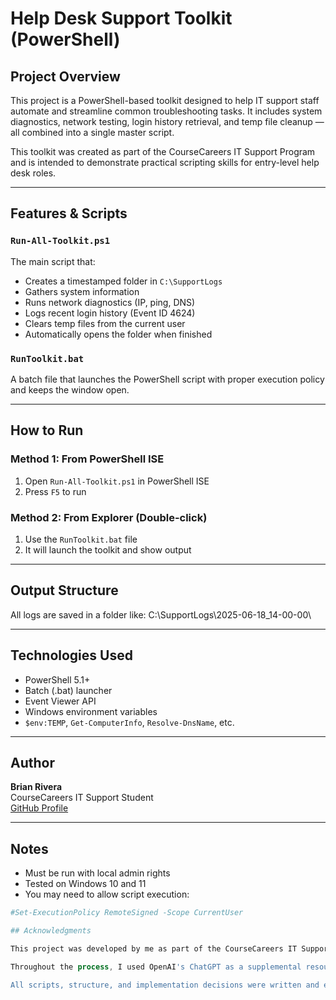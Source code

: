 #  Help Desk Support Toolkit (PowerShell)

## Project Overview

This project is a PowerShell-based toolkit designed to help IT support staff automate and streamline common troubleshooting tasks. It includes system diagnostics, network testing, login history retrieval, and temp file cleanup — all combined into a single master script.

This toolkit was created as part of the CourseCareers IT Support Program and is intended to demonstrate practical scripting skills for entry-level help desk roles.

---

##  Features & Scripts

###  `Run-All-Toolkit.ps1`
The main script that:
- Creates a timestamped folder in `C:\SupportLogs`
- Gathers system information
- Runs network diagnostics (IP, ping, DNS)
- Logs recent login history (Event ID 4624)
- Clears temp files from the current user
- Automatically opens the folder when finished

###  `RunToolkit.bat`
A batch file that launches the PowerShell script with proper execution policy and keeps the window open.

---

##  How to Run

### Method 1: From PowerShell ISE
1. Open `Run-All-Toolkit.ps1` in PowerShell ISE
2. Press `F5` to run

### Method 2: From Explorer (Double-click)
1. Use the `RunToolkit.bat` file
2. It will launch the toolkit and show output

---

##  Output Structure

All logs are saved in a folder like:
C:\SupportLogs\2025-06-18_14-00-00\




---

##  Technologies Used

- PowerShell 5.1+
- Batch (.bat) launcher
- Event Viewer API
- Windows environment variables
- `$env:TEMP`, `Get-ComputerInfo`, `Resolve-DnsName`, etc.

---

##  Author

**Brian Rivera**  
CourseCareers IT Support Student  
[GitHub Profile](https://github.com/brianrivera03)

---

##  Notes

- Must be run with local admin rights
- Tested on Windows 10 and 11
- You may need to allow script execution:
```powershell
#Set-ExecutionPolicy RemoteSigned -Scope CurrentUser

## Acknowledgments

This project was developed by me as part of the CourseCareers IT Support program.

Throughout the process, I used OpenAI's ChatGPT as a supplemental resource, similar to how one might use documentation or a study partner. I asked questions when I got stuck, validated my actions, and used the tool to double-check syntax or troubleshoot unexpected behavior.

All scripts, structure, and implementation decisions were written and executed by me.
